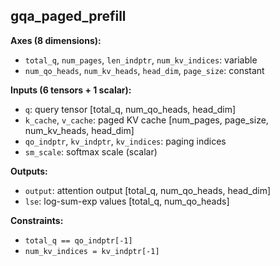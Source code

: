 ## **gqa_paged_prefill**

**Axes (8 dimensions):**
- `total_q`, `num_pages`, `len_indptr`, `num_kv_indices`: variable
- `num_qo_heads`, `num_kv_heads`, `head_dim`, `page_size`: constant

**Inputs (6 tensors + 1 scalar):**
- `q`: query tensor [total_q, num_qo_heads, head_dim]
- `k_cache`, `v_cache`: paged KV cache [num_pages, page_size, num_kv_heads, head_dim]
- `qo_indptr`, `kv_indptr`, `kv_indices`: paging indices
- `sm_scale`: softmax scale (scalar)

**Outputs:**
- `output`: attention output [total_q, num_qo_heads, head_dim]
- `lse`: log-sum-exp values [total_q, num_qo_heads]

**Constraints:**
- `total_q == qo_indptr[-1]`
- `num_kv_indices = kv_indptr[-1]`

